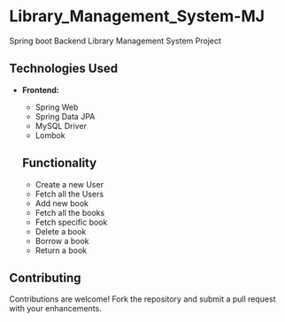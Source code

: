 # Library_Management_System-MJ
Spring boot Backend Library Management System Project

## Technologies Used

- **Frontend:**
  - Spring Web
  - Spring Data JPA
  - MySQL Driver
  - Lombok
    
  ## Functionality
  
  - Create a new User
  - Fetch all the Users
  - Add new book
  - Fetch all the books
  - Fetch specific book
  - Delete a book
  - Borrow a book
  - Return a book


## Contributing

Contributions are welcome! Fork the repository and submit a pull request with your enhancements.

